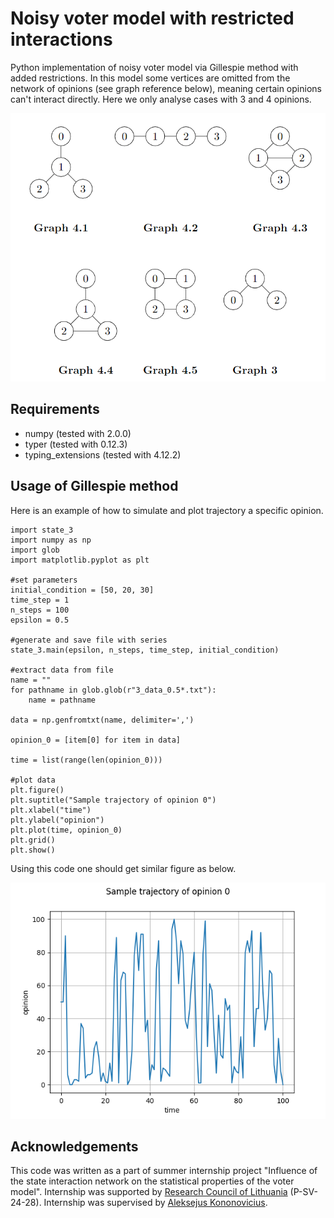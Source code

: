 # Noisy voter model with restricted interactions

Python implementation of noisy voter model via Gillespie method with added restrictions. In this model some vertices are omitted from the network of opinions (see graph reference below), meaning certain opinions can't interact directly. Here we only analyse cases with 3 and 4 opinions.
<div align="center">
  <img alt="graphs used in simulation" src="figs/graph_reference.png"/>
</div>

## Requirements

- numpy (tested with 2.0.0)
- typer (tested with 0.12.3)
- typing_extensions (tested with 4.12.2)

## Usage of Gillespie method
Here is an example of how to simulate and plot trajectory a specific opinion.
```
import state_3
import numpy as np
import glob
import matplotlib.pyplot as plt

#set parameters
initial_condition = [50, 20, 30]
time_step = 1
n_steps = 100
epsilon = 0.5

#generate and save file with series
state_3.main(epsilon, n_steps, time_step, initial_condition)

#extract data from file
name = ""
for pathname in glob.glob(r"3_data_0.5*.txt"):
    name = pathname

data = np.genfromtxt(name, delimiter=',')

opinion_0 = [item[0] for item in data]

time = list(range(len(opinion_0)))

#plot data
plt.figure()
plt.suptitle("Sample trajectory of opinion 0")
plt.xlabel("time")
plt.ylabel("opinion")
plt.plot(time, opinion_0)
plt.grid()
plt.show()
```
Using this code one should get similar figure as below.
<div align="center">
  <img alt="sample" src="figs/sample.png"/>
</div>

## Acknowledgements

This code was written as a part of summer internship project "Influence of the state interaction network on the statistical properties of the voter model". Internship was supported by [Research Council of Lithuania](https://lmt.lrv.lt) (P-SV-24-28). Internship was supervised by [Aleksejus Kononovicius](https://kononovicius.lt).
